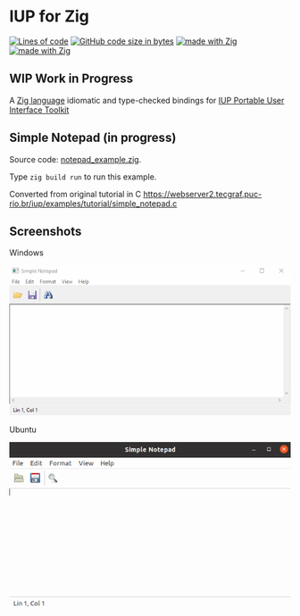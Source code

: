 # IUP for Zig
[![Lines of code](https://img.shields.io/tokei/lines/github/batiati/IUPforZig)]()
[![GitHub code size in bytes](https://img.shields.io/github/languages/code-size/batiati/IUPforZig)]()
[![made with Zig](https://img.shields.io/badge/made%20with%20%E2%9D%A4%20%EF%B8%8F-Zig-orange)]()
[![made with Zig](https://img.shields.io/badge/unlicensed-public%20domain-brightgreen)]()

## WIP Work in Progress

A [Zig language](https://ziglang.org/) idiomatic and type-checked bindings for [IUP Portable User Interface Toolkit](https://webserver2.tecgraf.puc-rio.br/iup/)

## Simple Notepad (in progress)

Source code: [notepad_example.zig](../src/notepad_example.zig).

Type `zig build run` to run this example.

Converted from original tutorial in C
https://webserver2.tecgraf.puc-rio.br/iup/examples/tutorial/simple_notepad.c

## Screenshots

Windows

![Simple Notepad Windows](SimpleNotepadWindows.gif)

Ubuntu

![Simple Notepad Ubuntu](SimpleNotepadUbuntu.gif)
